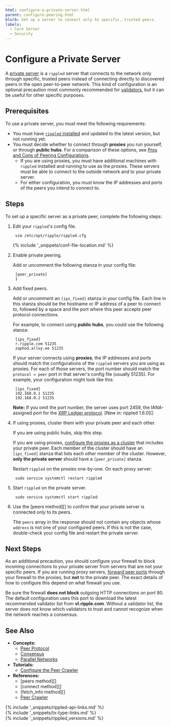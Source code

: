 ```yaml
---
html: configure-a-private-server.html
parent: configure-peering.html
blurb: Set up a server to connect only to specific, trusted peers.
labels:
  - Core Server
  - Security
---
```

# Configure a Private Server

A [private server](peer-protocol.html#private-peers) is a `rippled` server that connects to the network only through specific, trusted peers instead of connecting directly to discovered peers in the open peer-to-peer network. This kind of configuration is an optional precaution most commonly recommended for [validators](run-rippled-as-a-validator.html), but it can be useful for other specific purposes.

## Prerequisites

To use a private server, you must meet the following requirements:

- You must have [`rippled` installed](install-rippled.html) and updated to the latest version, but not running yet.
- You must decide whether to connect through **proxies** you run yourself, or through **public hubs**. For a comparison of these options, see [Pros and Cons of Peering Configurations](peer-protocol.html#pros-and-cons-of-peering-configurations).
    - If you are using proxies, you must have additional machines with `rippled` installed and running to use as the proxies. These servers must be able to connect to the outside network and to your private server.
    - For either configuration, you must know the IP addresses and ports of the peers you intend to connect to.

## Steps

To set up a specific server as a private peer, complete the following steps:

1. Edit your `rippled`'s config file.

        vim /etc/opt/ripple/rippled.cfg

    {% include '_snippets/conf-file-location.md' %}<!--_ -->

2. Enable private peering.

    Add or uncomment the following stanza in your config file:

        [peer_private]
        1

3. Add fixed peers.

    Add or uncomment an `[ips_fixed]` stanza in your config file. Each line in this stanza should be the hostname or IP address of a peer to connect to, followed by a space and the port where this peer accepts peer protocol connections.

    For example, to connect using **public hubs**, you could use the following stanza:

        [ips_fixed]
        r.ripple.com 51235
        zaphod.alloy.ee 51235

    If your server connects using **proxies**, the IP addresses and ports should match the configurations of the `rippled` servers you are using as proxies. For each of those servers, the port number should match the `protocol = peer` port in that server's config file (usually 51235). For example, your configuration might look like this:

        [ips_fixed]
        192.168.0.1 51235
        192.168.0.2 51235

    **Note:** If you omit the port number, the server uses port 2459, the IANA-assigned port for the [XRP Ledger protocol](peer-protocol.html). [New in: rippled 1.6.0][]

4. If using proxies, cluster them with your private peer and each other.

    If you are using public hubs, skip this step.

    If you are using proxies, [configure the proxies as a cluster](cluster-rippled-servers.html) that includes your private peer. Each member of the cluster should have an `[ips_fixed]` stanza that lists each _other_ member of the cluster. However, **only the private server** should have a `[peer_private]` stanza.

    Restart `rippled` on the proxies one-by-one. On each proxy server:

        sudo service systemctl restart rippled

5. Start `rippled` on the private server.

        sudo service systemctl start rippled

6. Use the [peers method][] to confirm that your private server is connected _only_ to its peers.

    The `peers` array in the response should not contain any objects whose `address` is not one of your configured peers. If this is not the case, double-check your config file and restart the private server.


## Next Steps

As an additional precaution, you should configure your firewall to block incoming connections to your private server from servers that are not your specific peers. If you are running proxy servers, [forward peer ports](forward-ports-for-peering.html) through your firewall to the proxies, but **not** to the private peer. The exact details of how to configure this depend on what firewall you use.

Be sure the firewall **does not block** outgoing HTTP connections on port 80. The default configuration uses this port to download the latest recommended validator list from **vl.ripple.com**. Without a validator list, the server does not know which validators to trust and cannot recognize when the network reaches a consensus.

## See Also

- **Concepts:**
    - [Peer Protocol](peer-protocol.html)
    - [Consensus](consensus.html)
    - [Parallel Networks](parallel-networks.html)
- **Tutorials:**
    - [Configure the Peer Crawler](configure-the-peer-crawler.html)
- **References:**
    - [peers method][]
    - [connect method][]
    - [fetch_info method][]
    - [Peer Crawler](peer-crawler.html)


<!--{# common link defs #}-->
{% include '_snippets/rippled-api-links.md' %}			
{% include '_snippets/tx-type-links.md' %}			
{% include '_snippets/rippled_versions.md' %}
